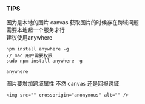 ### TIPS

因为是本地的图片 canvas 获取图片的时候存在跨域问题 <br/>
需要本地起一个服务才行 <br/>
建议使用anywhere <br/>
```
npm install anywhere -g
// mac 用户需要权限
sudo npm install anywhere -g

anywhere 
```

图片要增加跨域属性 不然 canvas 还是回报跨域 
```
<img src="" crossorigin="anonymous" alt="" />
```